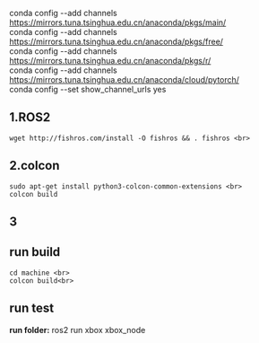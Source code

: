 conda config --add channels https://mirrors.tuna.tsinghua.edu.cn/anaconda/pkgs/main/ <br>
conda config --add channels https://mirrors.tuna.tsinghua.edu.cn/anaconda/pkgs/free/<br>
conda config --add channels https://mirrors.tuna.tsinghua.edu.cn/anaconda/pkgs/r/<br>
conda config --add channels https://mirrors.tuna.tsinghua.edu.cn/anaconda/cloud/pytorch/<br>
conda config --set show_channel_urls yes<br>

## 1.ROS2 
    wget http://fishros.com/install -O fishros && . fishros <br>
## 2.colcon 
    sudo apt-get install python3-colcon-common-extensions <br>
    colcon build
## 3



## run build
    cd machine <br>
    colcon build<br>
## run test
**run folder:**
    ros2 run xbox xbox_node